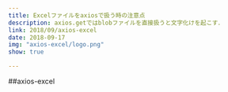 ```yaml
---
title: Excelファイルをaxiosで扱う時の注意点
description: axios.getではblobファイルを直接扱うと文字化けを起こす．
link: 2018/09/axios-excel
date: 2018-09-17
img: "axios-excel/logo.png"
show: true

---
```

##axios-excel